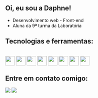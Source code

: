 ## Oi, eu sou a Daphne! 

- Desenvolvimento web - Front-end
- Aluna da 9ª turma da Laboratória

## Tecnologias e ferramentas:

<div style="display: inline_block"><br>
  <img align="center" height="30" width="30" src="https://cdn.jsdelivr.net/gh/devicons/devicon/icons/javascript/javascript-original.svg" />
  <img align="center" height="30" width="30" src="https://cdn.jsdelivr.net/gh/devicons/devicon/icons/html5/html5-original.svg" />
  <img align="center" height="30" width="30" src="https://cdn.jsdelivr.net/gh/devicons/devicon/icons/css3/css3-original.svg" />
  <img align="center" height="30" width="30" src="https://cdn.jsdelivr.net/gh/devicons/devicon/icons/firebase/firebase-plain.svg" />
  <img align="center" height="30" width="30" src="https://cdn.jsdelivr.net/gh/devicons/devicon/icons/jest/jest-plain.svg" />
  <img align="center" height="30" width="30" src="https://cdn.jsdelivr.net/gh/devicons/devicon/icons/nodejs/nodejs-original.svg" />
  <img align="center" height="30" width="30" src="https://cdn.jsdelivr.net/gh/devicons/devicon/icons/figma/figma-original.svg" />
  <img align="center" height="30" width="30" src="https://cdn.jsdelivr.net/gh/devicons/devicon/icons/trello/trello-plain.svg" />         
</div>

## Entre em contato comigo:

<div>
  <a href="https://www.linkedin.com/in/daphnevilhar/"><img src="https://img.shields.io/badge/LinkedIn-0077B5?style=for-the-badge&logo=linkedin&logoColor=white"></a>
  <a href="vilhardaphne@gmail.com"><img src="https://img.shields.io/badge/Gmail-D14836?style=for-the-badge&logo=gmail&logoColor=white"></a>
</div>


